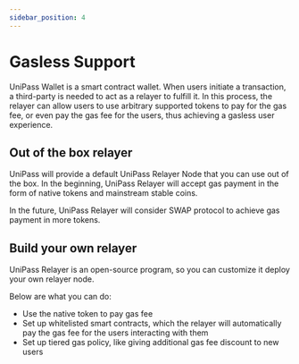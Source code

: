 ```yaml
---
sidebar_position: 4
---
```


# Gasless Support

UniPass Wallet is a smart contract wallet. When users initiate a transaction, a third-party is needed to act as a relayer to fulfill it. In this process, the relayer can allow users to use arbitrary supported tokens to pay for the gas fee, or even pay the gas fee for the users, thus achieving a gasless user experience.

## Out of the box relayer

UniPass will provide a default UniPass Relayer Node that you can use out of the box. In the beginning, UniPass Relayer will accept gas payment in the form of native tokens and mainstream stable coins.

In the future, UniPass Relayer will consider SWAP protocol to achieve gas payment in more tokens.

## Build your own relayer

UniPass Relayer is an open-source program, so you can customize it deploy your own relayer node.

Below are what you can do:

- Use the native token to pay gas fee
- Set up whitelisted smart contracts, which the relayer will automatically pay the gas fee for the users interacting with them
- Set up tiered gas policy, like giving additional gas fee discount to new users